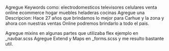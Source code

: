 Agregue Keywords como: electrodomesticos televisores celulares venta online ecommerce hogar muebles heladeras cocinas
Agregue una Descripcion: Hace 27 años que brindamos lo mejor para Carhue y la zona y ahora con nuestras ventas Online podremos brindarlo a todo el pais.

Agregue mixins en algunas partes que utilizaba flex ejemplo en _navbar.scss
Agregue Extend y Maps en _forms.scss y me resulto bastante util.

